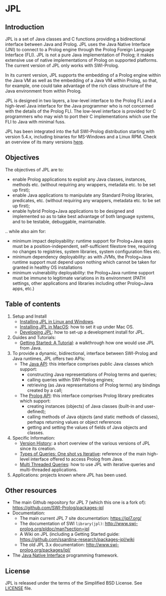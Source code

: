# JPL

## Introduction

JPL is a set of Java classes and C functions providing a bidirectional interface between Java and Prolog.  JPL uses the Java Native Interface (JNI) to connect to a Prolog engine through the Prolog Foreign Language Interface (FLI).  JPL is not a pure Java implementation of Prolog; it makes extensive use of native implementations of Prolog on supported platforms.  The current version of JPL only works with SWI-Prolog.

In its current version, JPL supports the embedding of a Prolog engine within the Java VM as well as the embedding of a Java VM within Prolog, so that, for example, one could take advantage of the rich class structure of the Java environment from within Prolog.

JPL is designed in two layers, a low-level interface to the Prolog FLI and a high-level Java interface for the Java programmer who is not concerned with the details of the Prolog FLI.  The low-level interface is provided for C programmers who may wish to port their C implementations which use the FLI to Java with minimal fuss.

JPL has been integrated into the full SWI-Prolog distribution starting with version 5.4.x, including binaries for MS-Windows and a Linux RPM. Check an overview of its many versions [here](VERSIONS).

## Objectives

The objectives of JPL are to:

* enable Prolog applications to exploit any Java classes, instances, methods etc. (without requiring any wrappers, metadata etc. to be set up first);
* enable Java applications to manipulate any Standard Prolog libraries, predicates, etc. (without requiring any wrappers, metadata etc. to be set up first);
* enable hybrid Prolog+Java applications to be designed and implemented so as to take best advantage of both language systems, and to be testable, debuggable, maintainable.

.. while also aim for:

* minimum impact deployability: runtime support for Prolog+Java apps must be a position-independent, self-sufficient filestore tree, requiring no changes to registries, system libraries, system configuration files etc.
* minimum dependency deployability: as with JVMs, the Prolog+Java runtime support must depend upon nothing which cannot be taken for granted in healthy OS installations
* minimum vulnerability deployability: the Prolog+Java runtime support must be immune to legitimate variations in its environment (PATH settings, other applications and libraries including other Prolog+Java apps, etc.)



## Table of contents

1. Setup and Install
    * [Installing JPL in Linux and Windows](DeploymentInstall).
    * [Installing JPL in MacOS](DeploymentMacos): how to set it up under Mac OS.
    * [Developing JPL](TutorialDeveloping): how to set-up a development install for JPL.
2. Guides and Tutorials:
    * [Getting Started: A Tutorial](TutorialGettingStarted): a walkthrough how one would use JPL from Java.
3. To provide a dynamic, bidirectional, interface between SWI-Prolog and Java runtimes, JPL offers two APIs:
    * The [Java API](JavaApi): this interface comprises public Java classes which support:
        * constructing Java representations of Prolog terms and queries;
        * calling queries within SWI-Prolog engines;
        * retrieving (as Java representations of Prolog terms) any bindings created by a call; 
    * The [Prolog API](PrologApi): this interface comprises Prolog library predicates which support:
        * creating instances (objects) of Java classes (built-in and user-defined);
        * calling methods of Java objects (and static methods of classes), perhaps returning values or object references
        * getting and setting the values of fields of Java objects and classes.
4. Specific Information:
    * [Version History](ReleaseNotes): a short overview of the various versions of JPL since its creation.
    * [Types of Queries: One shot vs Iterative](TutorialTypesOfQueries): reference of the main high-level interface offered to access Prolog from Java.
    * [Multi Threaded Queries](TutorialMultithreaded): how to use JPL with iterative queries and multi-threaded applications.
5. Applications: projects known where JPL has been used.



## Other resources

* The main Github repository for JPL 7 (which this one is a fork of): <https://github.com/SWI-Prolog/packages-jpl> 
* Documentation:
    * The main current JPL 7 site documentation: <https://jpl7.org/>
    * The documentation of SWI `library(jpl)`: <http://www.swi-prolog.org/pldoc/man?section=jpl>
    * A Wiki on JPL (including a Getting Started guide: <https://github.com/ssardina-research/packages-jpl/wiki>
    * The old JPL 3.x documentation: <http://www.swi-prolog.org/packages/jpl/>
* The [Java Native Interface](https://docs.oracle.com/javase/8/docs/technotes/guides/jni/) programming framework.



## License

JPL is released under the terms of the Simplified BSD License. See [LICENSE](https://github.com/ssardina-research/packages-jpl/blob/master/LICENSE) file.
